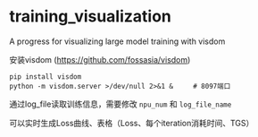 # training_visualization
A progress for visualizing large model training with visdom

安装visdom (https://github.com/fossasia/visdom)

```{shell}
pip install visdom
python -m visdom.server >/dev/null 2>&1 &     # 8097端口
```

通过log_file读取训练信息，需要修改 `npu_num` 和 `log_file_name`

可以实时生成Loss曲线、表格（Loss、每个iteration消耗时间、TGS）

